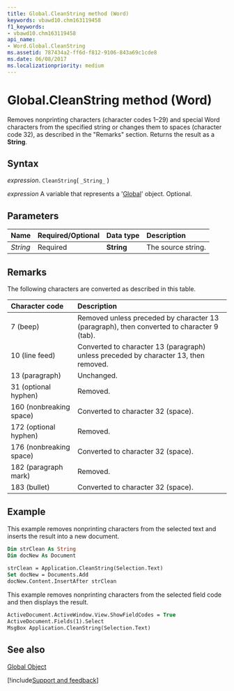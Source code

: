 ```yaml
---
title: Global.CleanString method (Word)
keywords: vbawd10.chm163119458
f1_keywords:
- vbawd10.chm163119458
api_name:
- Word.Global.CleanString
ms.assetid: 787434a2-ff6d-f812-9106-843a69c1cde8
ms.date: 06/08/2017
ms.localizationpriority: medium
---
```



# Global.CleanString method (Word)

Removes nonprinting characters (character codes 1&ndash;29) and special Word characters from the specified string or changes them to spaces (character code 32), as described in the "Remarks" section. Returns the result as a **String**.


## Syntax

_expression_. `CleanString`( `_String_` )

_expression_ A variable that represents a '[Global](Word.Global.md)' object. Optional.


## Parameters



|Name|Required/Optional|Data type|Description|
|:-----|:-----|:-----|:-----|
| _String_|Required| **String**|The source string.|

## Remarks

The following characters are converted as described in this table.



|**Character code**|**Description**|
|:-----|:-----|
|7 (beep)|Removed unless preceded by character 13 (paragraph), then converted to character 9 (tab).|
|10 (line feed)|Converted to character 13 (paragraph) unless preceded by character 13, then removed.|
|13 (paragraph)|Unchanged.|
|31 (optional hyphen)|Removed.|
|160 (nonbreaking space)|Converted to character 32 (space).|
|172 (optional hyphen)|Removed.|
|176 (nonbreaking space)|Converted to character 32 (space).|
|182 (paragraph mark)|Removed.|
|183 (bullet)|Converted to character 32 (space).|

## Example

This example removes nonprinting characters from the selected text and inserts the result into a new document.


```vb
Dim strClean As String 
Dim docNew As Document 
 
strClean = Application.CleanString(Selection.Text) 
Set docNew = Documents.Add 
docNew.Content.InsertAfter strClean
```

This example removes nonprinting characters from the selected field code and then displays the result.




```vb
ActiveDocument.ActiveWindow.View.ShowFieldCodes = True 
ActiveDocument.Fields(1).Select 
MsgBox Application.CleanString(Selection.Text)
```


## See also


[Global Object](Word.Global.md)

[!include[Support and feedback](~/includes/feedback-boilerplate.md)]